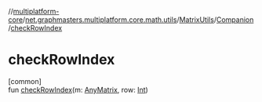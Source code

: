 //[multiplatform-core](../../../../index.md)/[net.graphmasters.multiplatform.core.math.utils](../../index.md)/[MatrixUtils](../index.md)/[Companion](index.md)/[checkRowIndex](check-row-index.md)

# checkRowIndex

[common]\
fun [checkRowIndex](check-row-index.md)(m: [AnyMatrix](../../../net.graphmasters.multiplatform.core.math.linear/-any-matrix/index.md), row: [Int](https://kotlinlang.org/api/latest/jvm/stdlib/kotlin/-int/index.html))
